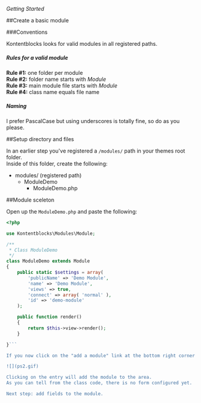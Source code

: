 *Getting Started*

##Create a basic module

###Conventions

Kontentblocks looks for valid modules in all registered paths.  

##### Rules for a valid module

**Rule #1:** one folder per module  
**Rule #2:** folder name starts with *Module*  
**Rule #3:** main module file starts with *Module*  
**Rule #4:** class name equals file name

##### Naming 
I prefer PascalCase but using underscores is totally fine, so do as you please.


##Setup directory and files

In an earlier step you've registered a `/modules/` path in your themes root folder.  
Inside of this folder, create the following:

- modules/ (registered path) 
    - ModuleDemo
        - ModuleDemo.php


##Module sceleton

Open up the `ModuleDemo.php` and paste the following:
```php
<?php

use Kontentblocks\Modules\Module;

/**
 * Class ModuleDemo
 */
class ModuleDemo extends Module
{
    public static $settings = array(
        'publicName' => 'Demo Module',
        'name' => 'Demo Module',
        'views' => true,
        'connect' => array( 'normal' ),
        'id' => 'demo-module'
    );

    public function render()
    {
        return $this->view->render();
    }

}```

If you now click on the "add a module" link at the bottom right corner of an area, you should see something like this:

![](ps2.gif)

Clicking on the entry will add the module to the area.  
As you can tell from the class code, there is no form configured yet.

Next step: add fields to the module.